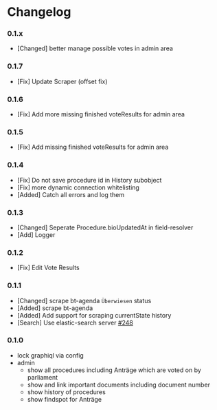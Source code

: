 # Changelog

### 0.1.x

- [Changed] better manage possible votes in admin area

### 0.1.7

- [Fix] Update Scraper (offset fix)

### 0.1.6

- [Fix] Add more missing finished voteResults for admin area

### 0.1.5

- [Fix] Add missing finished voteResults for admin area

### 0.1.4

- [Fix] Do not save procedure id in History subobject
- [Fix] more dynamic connection whitelisting
- [Added] Catch all errors and log them

### 0.1.3

- [Changed] Seperate Procedure.bioUpdatedAt in field-resolver
- [Add] Logger

### 0.1.2

- [Fix] Edit Vote Results

### 0.1.1

- [Changed] scrape bt-agenda `Überwiesen` status
- [Added] scrape bt-agenda
- [Added] Add support for scraping currentState history
- [Search] Use elastic-search server [#248](https://github.com/demokratie-live/democracy-client/issues/248)

### 0.1.0

- lock graphiql via config
- admin
  - show all procedures including Anträge which are voted on by parliament
  - show and link important documents including document number
  - show history of procedures
  - show findspot for Anträge
